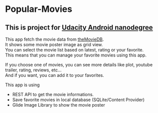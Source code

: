 # Popular-Movies

This is project for [Udacity Android nanodegree](https://www.udacity.com/course/android-developer-nanodegree-by-google--nd801)
----


This app fetch the movie data from [theMovieDB](http://www.themoviedb.org).<br />
It shows some movie poster image as grid view.<br />
You can select the movie list based on latest, rating or your favorite.<br />
This means that you can manage your favorite movies using this app.<br />

If you choose one of movies, you can see more details like plot, youtube trailer, rating, reviews, etc...<br />
And if you want, you can add it to your favorites.

This app is using 
  - REST API to get the movie informations.
  - Save favorite movies in local database (SQLite/Content Provider)
  - Glide Image Library to show the movie poster

